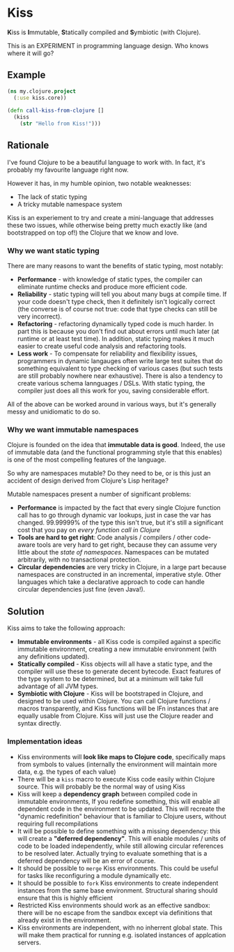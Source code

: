 Kiss
====

**K**iss is **I**mmutable, **S**tatically compiled and **S**ymbiotic (with Clojure).

This is an EXPERIMENT in programming language design. Who knows where it will go?

## Example

```clojure
(ns my.clojure.project
  (:use kiss.core))
  
(defn call-kiss-from-clojure []
  (kiss 
    (str "Hello from Kiss!")))
```

## Rationale

I've found Clojure to be a beautiful language to work with. In fact, it's probably my favourite language right now.

However it has, in my humble opinion, two notable weaknesses:

 - The lack of static typing
 - A tricky mutable namespace system

Kiss is an experiement to try and create a mini-language that addresses these two issues, while otherwise being pretty much exactly like (and bootstrapped on top of!) the Clojure that we know and love.

### Why we want static typing

There are many reasons to want the benefits of static typing, most notably:

 - **Performance** - with knowledge of static types, the compiler can eliminate runtime checks and produce more efficient code.
 - **Reliability** - static typing will tell you about many bugs at compile time. If your code doesn't type check, then it definitely isn't logically correct (the converse is of course not true: code that type checks can still be very incorrect).
 - **Refactoring** - refactoring dynamically typed code is much harder. In part this is because you don't find out about errors until much later (at runtime or at least test time). In addition, static typing makes it much easier to create useful code analysis and refactoring tools.
 - **Less work** - To compensate for reliability and flexibility issues, programmers in dynamic langauges often write large test suites that do something equivalent to type checking of various cases (but such tests are still probably nowhere near exhaustive). There is also a tendency to create various schema lannguages / DSLs. With static typing, the compiler just does all this work for you, saving considerable effort.

All of the above can be worked around in various ways, but it's generally messy and unidiomatic to do so.

### Why we want immutable namespaces

Clojure is founded on the idea that **immutable data is good**. Indeed, the use of immutable data (and the functional programming style that this enables) is one of the most compelling features of the language.

So why are namespaces mutable? Do they need to be, or is this just an accident of design derived from Clojure's Lisp heritage?

Mutable namespaces present a number of significant problems:

 - **Performance** is impacted by the fact that every single Clojure function call has to go through dynamic var lookups, just in case the var has changed. 99.99999% of the type this isn't true, but it's still a significant cost that you pay on *every function call in Clojure*
 - **Tools are hard to get right**: Code analysis / compilers / other code-aware tools are very hard to get right, because they can assume very little about the *state of namespaces*. Namespaces can be mutated arbitrarily, with no transactional protection.
 - **Circular dependencies** are very tricky in Clojure, in a large part because namespaces are constructed in an incremental, imperative style. Other languages which take a declarative approach to code can handle circular dependencies just fine (even Java!).


## Solution

Kiss aims to take the following approach:

 - **Immutable environments** - all Kiss code is compiled against a specific immutable environment, creating a new immutable environment (with any definitions updated). 
 - **Statically compiled** - Kiss objects will all have a static type, and the compiler will use these to generate decent bytecode. Exact features of the type system to be determined, but at a minimum will take full advantage of all JVM types.
 - **Symbiotic with Clojure** - Kiss will be bootstraped in Clojure, and designed to be used within Clojure. You can call Clojure functions / macros transparently, and Kiss functions will be IFn instances that are equally usable from Clojure. Kiss will just use the Clojure reader and syntax directly. 

### Implementation ideas

 - Kiss environments will **look like maps to Clojure code**, specifically maps from symbols to values (internally the environment will maintain more data, e.g. the types of each value)
 - There will be a `kiss` macro to execute Kiss code easily within Clojure source. This will probably be the normal way of using Kiss
 - Kiss will keep a **dependency graph** between compiled code in immutable environments, If you redefine something, this will enable all dependent code in the environment to be updated. This will recreate the "dynamic redefinition" behaviour that is familiar to Clojure users, without requiring full recompilations
 - It will be possible to define something with a missing dependency: this will create a **"deferred dependency"**. This will enable modules / units of code to be loaded independently, while still allowing circular references to be resolved later. Actually trying to evaluate something that is a deferred dependency will be an error of course.
 - It should be possible to `merge` Kiss environments. This could be useful for tasks like reconfiguring a module dynamically etc.
 - It should be possible to `fork` Kiss environments to create independent instances from the same base environment. Structural sharing should ensure that this is highly efficient
 - Restricted Kiss environments should work as an effective sandbox: there will be no escape from the sandbox except via definitions that already exist in the environment.
 - Kiss environments are independent, with no inherrent global state. This will make them practical for running e.g. isolated instances of applcation servers.
